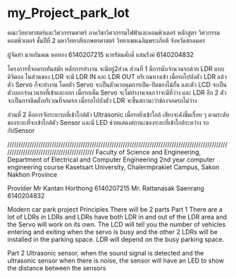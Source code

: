 # my_Project_park_lot

คณะวิทยาศาสตร์และวิศวกรรมศาตร์ ภาควิชาวิศวกรรมไฟฟ้าและคอมพิวเตอร์ 
หลักสูตร วิศวกรรมคอมพิวเตอร์ ชั้นปีที่ 2 
มหาวิทยาลัยเกษตรศาสตร์ วิทยาเขตเฉลิมพระเกียติ จังหวัดสกลนคร

ผู้จัดทำ
นายกันตณ หอทอง 6140207215
นายรัตนศักดิ์ แสนรังค์ 6140204832

โครงการที่จอดรถทันสมัย
หลักการทำงาน
จะมีอยู่2ส่วน
ส่วนที่ 1 
	มีการนับจำนวนรถด้วย LDR แบบดิจิตอล ในส่วนของ LDR จะมี LDR IN และ LDR OUT บริเวณทางเข้า เมื่อรถไปบังตัว LDR แล้วตัว Servo ก็จะทำงาน โดยตัว Servo จะเป็นตัวควบคุมการเปิด-ปิดของไม้กั้น และตัว LCD จะเป็นตัวบอกจำนวนรถที่เข้าและออก เมื่อรถเต็ม Servo จะไม่ทำงานจนกว่าจะมีที่ว่าง และ LDR อีก 2 ตัว จะเป็นการติดตั้งบริเวณที่จอดรถ เมื่อรถไปบังตัว LDR จะขึ้นสถานะว่าช่องจอดรถไม่ว่าง

ส่วนที่ 2 
	คือการจับระยะรถที่เข้าใกล้ตัว Ultrasonic เมื่อรถยิ่งเข้าใกล้ เสียงจะดังขึ้นเรื่อย ๆ ตามระดับของระยะที่จะเข้าใกล้ตัว Sensor และมี LED ช่วยแสดงสถานะของระยะที่เข้าใกล้ระหว่าง รถกับSensor
    
//////////////////////////////////////////////////////////////////////////////////////////////////////////////////////////////////////////
Faculty of Science and Engineering, Department of Electrical and Computer Engineering
2nd year computer engineering course
Kasetsart University, Chalermprakiet Campus, Sakon Nakhon Province

Provider
Mr Kantan Horthong 6140207215
Mr. Rattanasak Saenrang 6140204832

Modern car park project
Principles
There will be 2 parts
Part 1
There are a lot of LDRs in LDRs and LDRs have both LDR in and out of the LDR area and the Servo will work on its own. The LCD will tell you the number of vehicles entering and exiting when the servo is busy and the other 2 LDRs will be installed in the parking space. LDR will depend on the busy parking space.

Part 2
Ultrasonic sensor, when the sound signal is detected and the ultrasonic sensor when there is noise, the sensor will have an LED to show the distance between the sensors
